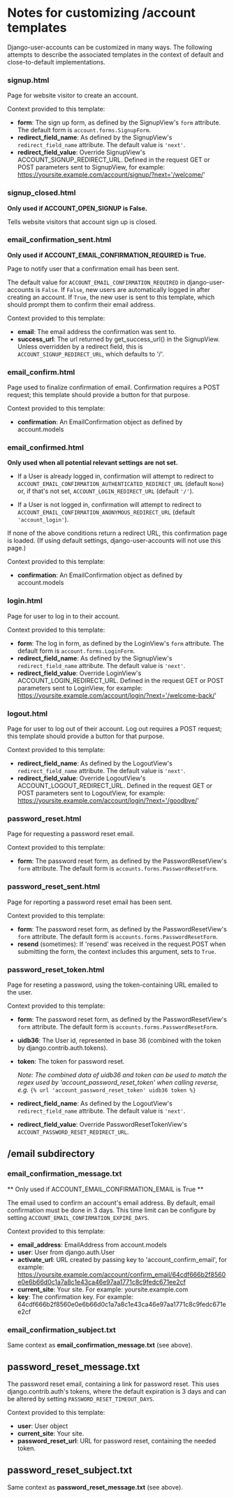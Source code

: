 # Notes for customizing /account templates

Django-user-accounts can be customized in many ways. The following attempts
to describe the associated templates in the context of default and
close-to-default implementations.

### signup.html

Page for website visitor to create an account.

Context provided to this template:
* **form**: The sign up form, as defined by the SignupView's `form` attribute.
The default form is `account.forms.SignupForm`.
* **redirect_field_name**: As defined by the SignupView's `redirect_field_name`
attribute. The default value is `'next'`.
* **redirect_field_value**: Override SignupView's ACCOUNT_SIGNUP_REDIRECT_URL.
Defined in the request GET or POST parameters sent to SignupView, for example:
      https://yoursite.example.com/account/signup/?next='/welcome/'

### signup_closed.html

**Only used if ACCOUNT_OPEN_SIGNUP is False.**

Tells website visitors that account sign up is closed.

### email_confirmation_sent.html

**Only used if ACCOUNT_EMAIL_CONFIRMATION_REQUIRED is True.**

Page to notify user that a confirmation email has been sent.

The default value for `ACCOUNT_EMAIL_CONFIRMATION_REQUIRED` in
django-user-accounts is `False`. If `False`, new users are automatically
logged in after creating an account. If `True`, the new user is sent to this
template, which should prompt them to confirm their email address.

Context provided to this template:
* **email**: The email address the confirmation was sent to.
* **success_url**: The url returned by get_success_url() in the SignupView.
Unless overridden by a redirect field, this is `ACCOUNT_SIGNUP_REDIRECT_URL`,
which defaults to '/'.

### email_confirm.html

Page used to finalize confirmation of email. Confirmation requires a POST
request; this template should provide a button for that purpose.

Context provided to this template:
* **confirmation**: An EmailConfirmation object as defined by account.models

### email_confirmed.html

**Only used when all potential relevant settings are not set.**

* If a User is already logged in, confirmation will attempt to redirect to `ACCOUNT_EMAIL_CONFIRMATION_AUTHENTICATED_REDIRECT_URL` (default `None`) or,
if that's not set, `ACCOUNT_LOGIN_REDIRECT_URL` (default `'/'`).

* If a User is not logged in, confirmation will attempt to redirect to
`ACCOUNT_EMAIL_CONFIRMATION_ANONYMOUS_REDIRECT_URL` (default `'account_login'`).

If none of the above conditions return a redirect URL, this confirmation
page is loaded. (If using default settings, django-user-accounts will not use
this page.)

Context provided to this template:
* **confirmation**: An EmailConfirmation object as defined by account.models

### login.html

Page for user to log in to their account.

Context provided to this template:
* **form**: The log in form, as defined by the LoginView's `form` attribute.
The default form is `account.forms.LoginForm`.
* **redirect_field_name**: As defined by the SignupView's `redirect_field_name`
attribute. The default value is `'next'`.
* **redirect_field_value**: Override LoginView's ACCOUNT_LOGIN_REDIRECT_URL.
Defined in the request GET or POST parameters sent to LoginView, for example:
      https://yoursite.example.com/account/login/?next='/welcome-back/'

### logout.html

Page for user to log out of their account. Log out requires a POST
request; this template should provide a button for that purpose.

Context provided to this template:
* **redirect_field_name**: As defined by the LogoutView's `redirect_field_name`
attribute. The default value is `'next'`.
* **redirect_field_value**: Override LogoutView's ACCOUNT_LOGOUT_REDIRECT_URL.
Defined in the request GET or POST parameters sent to LogoutView, for example:
      https://yoursite.example.com/account/login/?next='/goodbye/'

### password_reset.html

Page for requesting a password reset email.

Context provided to this template:
* **form**: The password reset form, as defined by the PasswordResetView's
`form` attribute. The default form is `accounts.forms.PasswordResetForm`.

### password_reset_sent.html

Page for reporting a password reset email has been sent.

Context provided to this template:
* **form**: The password reset form, as defined by the PasswordResetView's
`form` attribute. The default form is `accounts.forms.PasswordResetForm`.
* **resend** (sometimes): If 'resend' was received in the request.POST when submitting
the form, the context includes this argument, sets to `True`.

### password_reset_token.html

Page for reseting a password, using the token-containing URL emailed to the
user.

Context provided to this template:
* **form**: The password reset form, as defined by the PasswordResetView's
`form` attribute. The default form is `accounts.forms.PasswordResetForm`.
* **uidb36**: The User id, represented in base 36 (combined with the token by
  django.contrib.auth.tokens).
* **token**: The token for password reset.

  *Note: The combined data of uidb36 and token can be used to match the
  regex used by 'account_password_reset_token' when calling reverse, e.g.*
  `{% url 'account_password_reset_token' uidb36 token %}`
* **redirect_field_name**: As defined by the LogoutView's `redirect_field_name`
attribute. The default value is `'next'`.
* **redirect_field_value**: Override PasswordResetTokenView's `ACCOUNT_PASSWORD_RESET_REDIRECT_URL`.

## /email subdirectory

### email_confirmation_message.txt

** Only used if ACCOUNT_EMAIL_CONFIRMATION_EMAIL is True **

The email used to confirm an account's email address. By default, email
confirmation must be done in 3 days. This time limit can be configure by
setting `ACCOUNT_EMAIL_CONFIRMATION_EXPIRE_DAYS`.

Context provided to this template:
* **email_address**: EmailAddress from account.models
* **user**: User from django.auth.User
* **activate_url**: URL created by passing key to 'account_confirm_email',
    for example:
      https://yoursite.example.com/account/confirm_email/64cdf666b2f8560e0e6b66d0c1a7a8c1e43ca46e97aa1771c8c9fedc671ee2cf
* **current_site**: Your site. For example:
      yoursite.example.com
* **key**: The confirmation key. For example:
      64cdf666b2f8560e0e6b66d0c1a7a8c1e43ca46e97aa1771c8c9fedc671ee2cf

### email_confirmation_subject.txt

Same context as **email_confirmation_message.txt** (see above).

## password_reset_message.txt

The password reset email, containing a link for password reset. This uses
django.contrib.auth's tokens, where the default expiration is 3 days and can
be altered by setting `PASSWORD_RESET_TIMEOUT_DAYS`.

Context provided to this template:
* **user**: User object
* **current_site**: Your site.
* **password_reset_url**: URL for password reset, containing the needed token.

## password_reset_subject.txt

Same context as **password_reset_message.txt** (see above).
